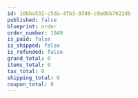 ```yaml
---
id: 10bba532-c5da-4fb3-9386-c9a0bb7922db
published: false
blueprint: order
order_number: 1049
is_paid: false
is_shipped: false
is_refunded: false
grand_total: 0
items_total: 0
tax_total: 0
shipping_total: 0
coupon_total: 0
---
```

